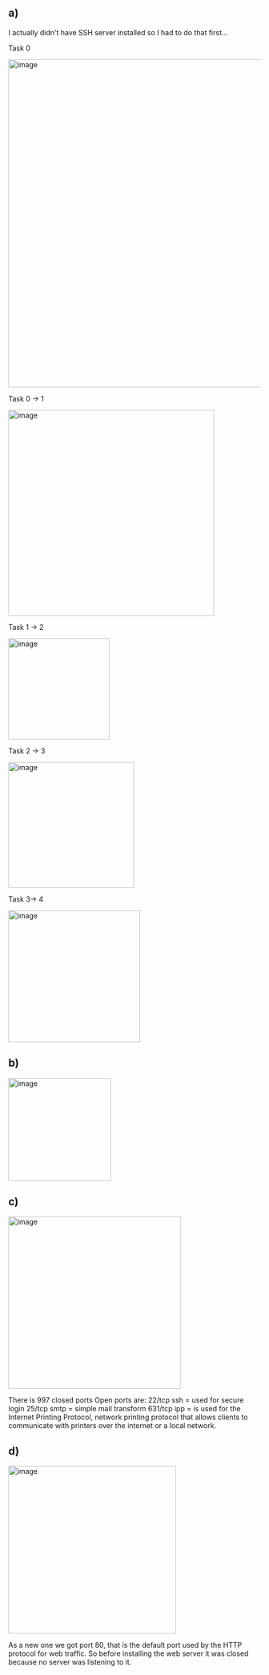 <h2> a) </h2>
I actually didn't have SSH server installed so I had to do that first...

Task 0

<img width="655" alt="image" src="https://github.com/user-attachments/assets/c511e1a3-73ab-4f5b-868c-a5d328b60ba8">

Task 0 -> 1

<img width="411" alt="image" src="https://github.com/user-attachments/assets/7de22a0c-4389-498d-853a-a1695f0c7efe">


Task 1 -> 2

<img width="202" alt="image" src="https://github.com/user-attachments/assets/35c5776f-14c1-4b43-9348-8aba0b567528">

Task 2 -> 3

<img width="251" alt="image" src="https://github.com/user-attachments/assets/d8998026-b66f-4523-bfba-90e114294f5f">


Task 3-> 4 

<img width="263" alt="image" src="https://github.com/user-attachments/assets/b9411c8f-32f1-4db4-bc08-186db1529c0f">


<h2> b) </h2>
<img width="205" alt="image" src="https://github.com/user-attachments/assets/3653dfcc-9f3a-49d4-8df9-9c81d47a0055">


<h2> c) </h2>
<img width="344" alt="image" src="https://github.com/user-attachments/assets/ee945eaf-9d35-43b2-9619-05ea9b9805d7">

There is 997 closed ports
Open ports are:
22/tcp ssh = used for secure login
25/tcp smtp = simple mail transform
631/tcp ipp = is used for the Internet Printing Protocol, network printing protocol that allows clients to communicate with printers over the internet or a local network.

<h2> d) </h2>
<img width="335" alt="image" src="https://github.com/user-attachments/assets/26131014-9b0d-4218-9a56-87da50cc6d74">

As a new one we got port 80, that is the default port used by the HTTP protocol for web traffic. So before installing the web server it was closed because no server was listening to it.
